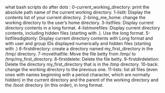 what bash scripts do after dots :
0-current_working_directory: print the absolute path name of the current working directory.
1-listit: Display the contents list of your current directory.
2-bring_me_home: change the working directory to the user’s home directory.
3-listfiles: Display current directory contents in a long format.
4-listmorefiles: Display current directory contents, including hidden files (starting with .). Use the long format.
5-listfilesdigitonly: Display current directory contents with Long format and with user and group IDs displayed numerically and hidden files (starting with .)
6-firstdirectory: create a directory named my_first_directory in the /tmp/ directory.
7-movethatfile: Move the file betty from /tmp/ to /tmp/my_first_directory.
8-firstdelete: Delete the file betty.
9-firstdirdeletion: Delete the directory my_first_directory that is in the /tmp directory.
10-back: change the working directory to the previous one.
11-lists: list all files (even ones with names beginning with a period character, which are normally hidden) in the current directory and the parent of the working directory and the /boot directory (in this order), in long format.
